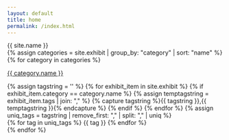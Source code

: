 ```yaml
---
layout: default
title: home
permalink: /index.html
---
```


<div id="head">
  <div id="main_title">{{ site.name }}</div>
</div>

<div>
{% assign categories =  site.exhibit | group_by: "category" | sort: "name" %}
{% for category in categories %}
  <p><a href="/category/{{ category.name }}.html" class="category">{{ category.name }}</a></p>
  {% assign tagstring = '' %}
  {% for exhibit_item in site.exhibit %}
  	{% if exhibit_item.category == category.name %}
		{% assign temptagstring = exhibit_item.tags | join: "," %}
		{% capture tagstring %}{{ tagstring }},{{ temptagstring }}{% endcapture %}
	{% endif %}
  {% endfor %}
  {% assign uniq_tags = tagstring | remove_first: "," | split: "," | uniq %}
  <div class="home_tag_div">
    {% for tag in uniq_tags %}
    <span class="home_tag">{{ tag }}</span>
    {% endfor %}
  </div>
{% endfor %}
</div>
